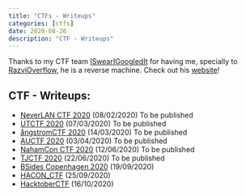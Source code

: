 ```yaml
---
title: "CTFs - Writeups"
categories: [ctfs]
date: 2020-08-26
description: "CTF - Writeups"
---
```


Thanks to my CTF team [ISwearIGoogledIt](https://ctftime.org/team/109689) for having me, specially to [RazviOverflow](https://ctftime.org/user/72894), he is a reverse machine. Check out his [website](https://razvioverflow.github.io/)! 

## CTF - Writeups:

- [NeverLAN CTF 2020]() (08/02/2020) To be published
- [UTCTF 2020]() (07/03/2020) To be published
- [ångstromCTF 2020]() (14/03/2020) To be published
- [AUCTF 2020]() (03/04/2020) To be published
- [NahamCon CTF 2020]() (12/06/2020) To be published
- [TJCTF 2020]() (22/06/2020) To be published
- [BSides Copenhagen 2020](/ctfs/BSides_Copenhagen_2020) (19/09/2020)
- [HACON_CTF](/ctfs/HACON_CTF) (25/09/2020)
- [HacktoberCTF](/ctfs/HactoberCTF) (16/10/2020)